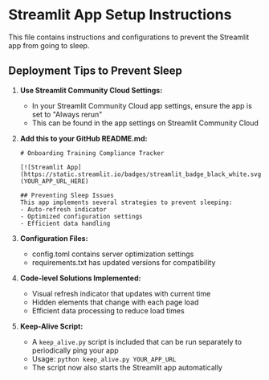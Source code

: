 # Streamlit App Setup Instructions

This file contains instructions and configurations to prevent the Streamlit app from going to sleep.

## Deployment Tips to Prevent Sleep

1. **Use Streamlit Community Cloud Settings:**
   - In your Streamlit Community Cloud app settings, ensure the app is set to "Always rerun" 
   - This can be found in the app settings on Streamlit Community Cloud

2. **Add this to your GitHub README.md:**
   ```
   # Onboarding Training Compliance Tracker
   
   [![Streamlit App](https://static.streamlit.io/badges/streamlit_badge_black_white.svg)](YOUR_APP_URL_HERE)
   
   ## Preventing Sleep Issues
   This app implements several strategies to prevent sleeping:
   - Auto-refresh indicator
   - Optimized configuration settings
   - Efficient data handling
   ```

3. **Configuration Files:**
   - config.toml contains server optimization settings
   - requirements.txt has updated versions for compatibility

4. **Code-level Solutions Implemented:**
   - Visual refresh indicator that updates with current time
   - Hidden elements that change with each page load
   - Efficient data processing to reduce load times

5. **Keep-Alive Script:**
   - A `keep_alive.py` script is included that can be run separately to periodically ping your app
   - Usage: `python keep_alive.py YOUR_APP_URL`
   - The script now also starts the Streamlit app automatically